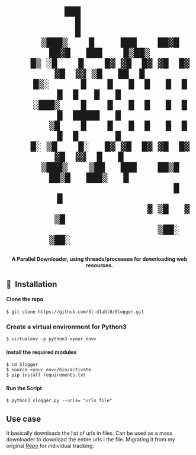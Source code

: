 <h1 align="center">

               ███                                      
                 █                                      
                 █                                      
        ▒███▒    █     ███    ██▓█   ██▓█   ███    █▒██▒
        █▒ ░█    █    █▓ ▓█  █▓ ▓█  █▓ ▓█  ▓▓ ▒█   ██  █
        █▒░      █    █   █  █   █  █   █  █   █   █    
        ░███▒    █    █   █  █   █  █   █  █████   █    
           ▒█    █    █   █  █   █  █   █  █       █    
        █░ ▒█    █░   █▓ ▓█  █▓ ▓█  █▓ ▓█  ▓▓  █   █    
        ▒███▒    ▒██   ███    ██▒█   ██▒█   ███▒   █    
                                 █      █               
                              ▓ ▒█   ▓ ▒█               
                              ▒██░   ▒██░               

</h1>

<div align= "center">
  <h4>A Parallel Downloader, using threads/processes for downloading web resources.</h4>
</div>


## 🚀&nbsp; Installation

#### Clone the repo
```
$ git clone https://github.com/3l-d1abl0/Slogger.git
```
### Create a virtual environment for Python3
```
$ virtualenv -p python3 <your_env>
```
#### Install the required modules
```
$ cd Slogger
$ source <your_env>/bin/activate
$ pip install requirements.txt
```
#### Run the Script
```
$ python3 slogger.py --urls= "urls_file"

```
## Use case
It basically downloads the list of urls in files. Can be used as a mass downloader to download the entire urls i the file. Migrating it from my original [Repo](https://github.com/3l-d1abl0/Utilities/tree/master/Slogger) for individual tracking.
